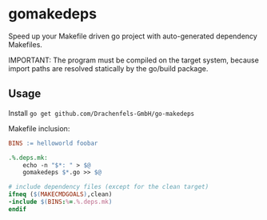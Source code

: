 # gomakedeps

Speed up your Makefile driven go project with auto-generated dependency Makefiles.

IMPORTANT: The program must be compiled on the target system, 
because import paths are resolved statically by the go/build package.

## Usage 

Install `go get github.com/Drachenfels-GmbH/go-makedeps`

Makefile inclusion:

```Makefile
BINS := helloworld foobar  

.%.deps.mk:
	echo -n "$*: " > $@
	gomakedeps $*.go >> $@

# include dependency files (except for the clean target)
ifneq ($(MAKECMDGOALS),clean)
-include $(BINS:%=.%.deps.mk)
endif
```
